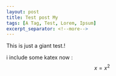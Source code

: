 ```yaml
---
layout: post
title: Test post My
tags: [A Tag, Test, Lorem, Ipsum]
excerpt_separator: <!--more-->
---
```


This is just a giant test.!

i include some katex now : $$ x = x^2 $$

<!--more-->



